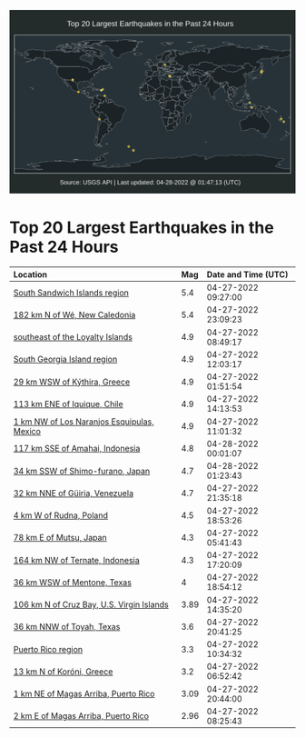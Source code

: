 ![Map](./map.png)

# Top 20 Largest Earthquakes in the Past 24 Hours

| Location | Mag | Date and Time (UTC) |
|:---|:---|:---|
| [South Sandwich Islands region](https://earthquake.usgs.gov/earthquakes/eventpage/us6000hgmt) | 5.4 | 04-27-2022 09:27:00 |
| [182 km N of Wé, New Caledonia](https://earthquake.usgs.gov/earthquakes/eventpage/us7000h5hl) | 5.4 | 04-27-2022 23:09:23 |
| [southeast of the Loyalty Islands](https://earthquake.usgs.gov/earthquakes/eventpage/us6000hgml) | 4.9 | 04-27-2022 08:49:17 |
| [South Georgia Island region](https://earthquake.usgs.gov/earthquakes/eventpage/us6000hgp7) | 4.9 | 04-27-2022 12:03:17 |
| [29 km WSW of Kýthira, Greece](https://earthquake.usgs.gov/earthquakes/eventpage/us6000hgkt) | 4.9 | 04-27-2022 01:51:54 |
| [113 km ENE of Iquique, Chile](https://earthquake.usgs.gov/earthquakes/eventpage/us6000hgpq) | 4.9 | 04-27-2022 14:13:53 |
| [1 km NW of Los Naranjos Esquipulas, Mexico](https://earthquake.usgs.gov/earthquakes/eventpage/us6000hgnw) | 4.9 | 04-27-2022 11:01:32 |
| [117 km SSE of Amahai, Indonesia](https://earthquake.usgs.gov/earthquakes/eventpage/us7000h5i6) | 4.8 | 04-28-2022 00:01:07 |
| [34 km SSW of Shimo-furano, Japan](https://earthquake.usgs.gov/earthquakes/eventpage/us7000h5if) | 4.7 | 04-28-2022 01:23:43 |
| [32 km NNE of Güiria, Venezuela](https://earthquake.usgs.gov/earthquakes/eventpage/us7000h5h9) | 4.7 | 04-27-2022 21:35:18 |
| [4 km W of Rudna, Poland](https://earthquake.usgs.gov/earthquakes/eventpage/us6000hgqy) | 4.5 | 04-27-2022 18:53:26 |
| [78 km E of Mutsu, Japan](https://earthquake.usgs.gov/earthquakes/eventpage/us6000hglp) | 4.3 | 04-27-2022 05:41:43 |
| [164 km NW of Ternate, Indonesia](https://earthquake.usgs.gov/earthquakes/eventpage/us6000hgql) | 4.3 | 04-27-2022 17:20:09 |
| [36 km WSW of Mentone, Texas](https://earthquake.usgs.gov/earthquakes/eventpage/tx2022ifjt) | 4 | 04-27-2022 18:54:12 |
| [106 km N of Cruz Bay, U.S. Virgin Islands](https://earthquake.usgs.gov/earthquakes/eventpage/pr2022117001) | 3.89 | 04-27-2022 14:35:20 |
| [36 km NNW of Toyah, Texas](https://earthquake.usgs.gov/earthquakes/eventpage/tx2022ifnh) | 3.6 | 04-27-2022 20:41:25 |
| [Puerto Rico region](https://earthquake.usgs.gov/earthquakes/eventpage/pr2022117000) | 3.3 | 04-27-2022 10:34:32 |
| [13 km N of Koróni, Greece](https://earthquake.usgs.gov/earthquakes/eventpage/us6000hgnn) | 3.2 | 04-27-2022 06:52:42 |
| [1 km NE of Magas Arriba, Puerto Rico](https://earthquake.usgs.gov/earthquakes/eventpage/pr2022117002) | 3.09 | 04-27-2022 20:44:00 |
| [2 km E of Magas Arriba, Puerto Rico](https://earthquake.usgs.gov/earthquakes/eventpage/pr71346413) | 2.96 | 04-27-2022 08:25:43 |
